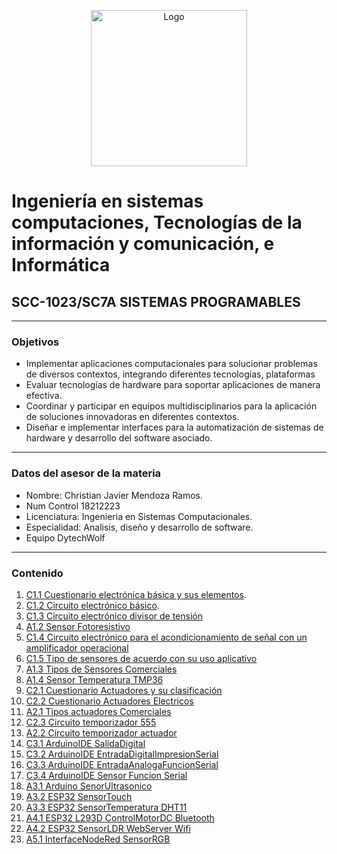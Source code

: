 <p align="center">
    <img alt="Logo" src="https://www.tijuana.tecnm.mx/wp-content/themes/tecnm/images/logo_TECT.png" width=250 height=250>
</p>

# Ingeniería en sistemas computaciones, Tecnologías de la información y comunicación, e Informática

## SCC-1023/SC7A SISTEMAS PROGRAMABLES

---

###  Objetivos

+ Implementar aplicaciones computacionales para solucionar problemas de diversos contextos, integrando diferentes tecnologías, plataformas
+ Evaluar tecnologías de hardware para soportar aplicaciones de manera efectiva.
+ Coordinar y participar en equipos multidisciplinarios para la aplicación de soluciones innovadoras en diferentes contextos. 
+ Diseñar e implementar interfaces para la automatización de sistemas de hardware y desarrollo del software asociado. 


---

###  Datos del asesor de la materia

* Nombre: Christian Javier Mendoza Ramos.
* Num Control 18212223
* Licenciatura: Ingenieria en Sistemas Computacionales.
* Especialidad: Analisis, diseño y desarrollo de software.
* Equipo DytechWolf
---

###  Contenido

1.  [C1.1 Cuestionario electrónica básica y sus elementos](doc/C1.1_ElectronicaBasica_y_elementos_ChristianJavierMendozaRamos.md).
2.  [C1.2 Circuito electrónico básico](doc/C1.2_ElectronicaBasica_circuitos_Christian_Javier.md).
3.  [C1.3 Circuito electrónico divisor de tensión](doc/C1.3_Circuito_electrónico_divisor_de_tensión_Christian_Mendoza.md)
4.  [A1.2 Sensor Fotoresistivo](doc/A1.2_ChristianMendoza_DytechWolf.md)
5.  [C1.4 Circuito electrónico para el acondicionamiento de señal con un amplificador operacional](doc/C1.4_Acondicionador_de_senal_AmOP_ChristianMendoza.md)
6.  [C1.5 Tipo de sensores de acuerdo con su uso aplicativo](doc/C1.5_Tipos_de_sensores_ChristianMendoza.md)
7.  [A1.3 Tipos de Sensores Comerciales](doc/A1.3_ChristianMendoza_DytechWolf.md)
8.  [A1.4 Sensor Temperatura TMP36](doc/A1.4_ChristianMendoza_DytechWolf.md)
9.  [C2.1 Cuestionario Actuadores y su clasificación](doc/C2.1_ActuadoresNeumaticosHidraulicos_ChristianMendoza.md)
10. [C2.2 Cuestionario Actuadores Electricos](doc/C2.2_ActuadoersElectricos_ChristianMendoza.md)
11. [A2.1 Tipos actuadores Comerciales](doc/A2.1_ChristianMendoza_DytechWolf.md)
12. [C2.3 Circuito temporizador 555](doc/C2.3_CircuitoTemporizador555.md)
13. [A2.2 Circuito temporizador actuador](doc/A2.2_ChristianMendoza_DytechWolf.md)
14. [C3.1 ArduinoIDE SalidaDigital](doc/C3.1_ArduinoIDE_SalidaDigital_ChristianMendoza.md)
15. [C3.2 ArduinoIDE EntradaDigitalImpresionSerial](doc/C3.2_ArduinoIDE_EntradaDigitalImpresionSerial_ChristianMendoza.md)
16. [C3.3 ArduinoIDE EntradaAnalogaFuncionSerial](doc/C3.3_ArduinoIDE_ChristianMendoza.md)
17. [C3.4 ArduinoIDE Sensor Funcion Serial](doc/C3.4_ArduinoIDE_ChristianMendoza.md)
18. [A3.1 Arduino SenorUltrasonico](doc/A3.1_ChristianMendoza_DytechWolf.md)
19. [A3.2 ESP32 SensorTouch](doc/A3.2_ChristianMendoza_DytechWolf.md)
20. [A3.3 ESP32 SensorTemperatura DHT11](doc/A3.3_ChristianMendoza_DytechWolf.md)
21. [A4.1 ESP32 L293D ControlMotorDC Bluetooth](doc/A4.1_ChristianMendoza_DytechWolf.md)
22. [A4.2 ESP32 SensorLDR WebServer Wifi](doc/A4.2_ChristianMendoza_DytechWolf.md)
23. [A5.1 InterfaceNodeRed SensorRGB](doc/A5.1_ChristianMendoza_DytechWolf.md)
